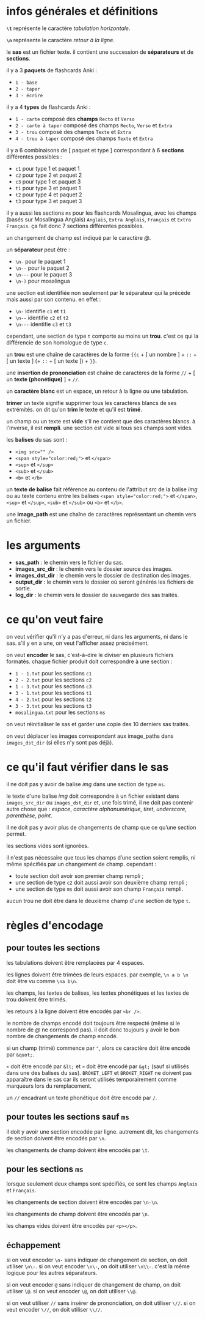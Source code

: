 # infos générales et définitions

**`\t`** représente le caractère *tabulation horizontale*.

**`\n`** représente le caractère *retour à la ligne*.

le **sas** est un fichier texte. il contient une succession de **séparateurs** et de **sections**.

il y a 3 **paquets** de flashcards Anki :
- `1 - base`
- `2 - taper`
- `3 - écrire`

il y a 4 **types** de flashcards Anki :
- `1 - carte` composé des **champs** `Recto` et `Verso`
- `2 - carte à taper` composé des champs `Recto`, `Verso` et `Extra`
- `3 - trou` composé des champs `Texte` et `Extra`
- `4 - trou à taper` composé des champs `Texte` et `Extra`

il y a 6 combinaisons de [ paquet et type ] correspondant à 6 **sections** différentes possibles :
- `c1` pour type 1 et paquet 1
- `c2` pour type 2 et paquet 2
- `c3` pour type 1 et paquet 3
- `t1` pour type 3 et paquet 1
- `t2` pour type 4 et paquet 2
- `t3` pour type 3 et paquet 3

il y a aussi les sections `ms` pour les flashcards Mosalingua, avec les champs (basés sur Mosalingua Anglais) `Anglais`, `Extra Anglais`, `Français` et `Extra Français`.
ça fait donc 7 sections différentes possibles.

un changement de champ est indiqué par le caractère *@*.

un **séparateur** peut être :
- `\n-` pour le paquet 1
- `\n--` pour le paquet 2
- `\n---` pour le paquet 3
- `\n-)` pour mosalingua

une section est identifiée non seulement par le séparateur qui la précède mais aussi par son contenu. en effet :

- `\n-` identifie `c1` et `t1`
- `\n--` identifie `c2` et `t2`
- `\n---` identifie `c3` et `t3`

cependant, une section de type `t` comporte au moins un **trou**. c'est ce qui la différencie de son homologue de type `c`.

un **trou** est une chaîne de caractères de la forme `{{c` + [ un nombre ] + `::` + [ un texte ] (+ `::` + [ un texte ]) + `}}`.

une **insertion de prononciation** est chaîne de caractères de la forme `//` + [ un **texte (phonétique)** ] + `//`.

un **caractère blanc** est un espace, un retour à la ligne ou une tabulation.

**trimer** un texte signifie supprimer tous les caractères blancs de ses extrémités. on dit qu'on **trim** le texte et qu'il est **trimé**.

un champ ou un texte est **vide** s'il ne contient que des caractères blancs. à l'inverse, il est **rempli**. une section est vide si tous ses champs sont vides.

les **balises** du sas sont :

- `<img src="" />`
- `<span style="color:red;">` et `</span>`
- `<sup>` et `</sup>`
- `<sub>` et `</sub>`
- `<b>` et `</b>`

un **texte de balise** fait référence au contenu de l'attribut *src* de la balise *img* ou au texte contenu entre les balises `<span style="color:red;">` et `</span>`, `<sup>` et `</sup>`, `<sub>` et `</sub>` ou `<b>` et `</b>`.

une **image_path** est une chaîne de caractères représentant un chemin vers un fichier.

# les arguments

- **sas_path** : le chemin vers le fichier du sas.
- **images_src_dir** : le chemin vers le dossier source des images.
- **images_dst_dir** : le chemin vers le dossier de destination des images.
- **output_dir** : le chemin vers le dossier où seront générés les fichiers de sortie.
- **log_dir** : le chemin vers le dossier de sauvegarde des sas traités.

# ce qu'on veut faire

on veut vérifier qu'il n'y a pas d'erreur, ni dans les arguments, ni dans le sas. s'il y en a une, on veut l'afficher assez précisément.

on veut **encoder** le sas, c'est-à-dire le diviser en plusieurs fichiers formatés. chaque fichier produit doit correspondre à une section :
- `1 - 1.txt` pour les sections `c1`
- `2 - 2.txt` pour les sections `c2`
- `1 - 3.txt` pour les sections `c3`
- `3 - 1.txt` pour les sections `t1`
- `4 - 2.txt` pour les sections `t2`
- `3 - 3.txt` pour les sections `t3`
- `mosalingua.txt` pour les sections `ms`

on veut réinitialiser le sas et garder une copie des 10 derniers sas traités.

on veut déplacer les images correspondant aux image_paths dans `images_dst_dir` (si elles n'y sont pas déjà).

# ce qu'il faut vérifier dans le sas

il ne doit pas y avoir de balise *img* dans une section de type `ms`.

le texte d'une balise *img* doit correspondre à un fichier existant dans `images_src_dir` ou `images_dst_dir` et, une fois trimé, il ne doit pas contenir autre chose que : *espace*, *caractère alphanumérique*, *tiret*, *underscore*, *parenthèse*, *point*.

il ne doit pas y avoir plus de changements de champ que ce qu’une section permet.

les sections vides sont ignorées.

il n'est pas nécessaire que tous les champs d’une section soient remplis, ni même spécifiés par un changement de champ. cependant :
- toute section doit avoir son premier champ rempli ;
- une section de type `c2` doit aussi avoir son deuxième champ rempli ;
- une section de type `ms` doit aussi avoir son champ `Français` rempli.

aucun trou ne doit être dans le deuxième champ d'une section de type `t`.

# règles d'encodage

## pour toutes les sections

les tabulations doivent être remplacées par 4 espaces.

les lignes doivent être trimées de leurs espaces. par exemple, `\n a b \n` doit être vu comme `\na b\n`.

les champs, les textes de balises, les textes phonétiques et les textes de trou doivent être trimés.

les retours à la ligne doivent être encodés par `<br />`.

le nombre de champs encodé doit toujours être respecté (même si le nombre de *@* ne correspond pas). il doit donc toujours y avoir le bon nombre de changements de champ encodé.

si un champ (trimé) commence par `"`, alors ce caractère doit être encodé par `&quot;`.

`<` doit être encodé par `&lt;` et `>` doit être encodé par `&gt;` (sauf si utilisés dans une des balises du sas). `BROKET_LEFT` et `BROKET_RIGHT` ne doivent pas apparaître dans le sas car ils seront utilisés temporairement comme marqueurs lors du remplacement.

un `//` encadrant un texte phonétique doit être encodé par `/`.

## pour toutes les sections sauf `ms`

il doit y avoir une section encodée par ligne. autrement dit, les changements de section doivent être encodés par `\n`.

les changements de champ doivent être encodés par `\t`.

## pour les sections `ms`

lorsque seulement deux champs sont spécifiés, ce sont les champs `Anglais` et `Français`.

les changements de section doivent être encodés par `\n-\n`.

les changements de champ doivent être encodés par `\n`.

les champs vides doivent être encodés par `<p></p>`.

## échappement

si on veut encoder `\n-` sans indiquer de changement de section, on doit utiliser `\n\-`. si on veut encoder `\n\-`, on doit utiliser `\n\\-`. c'est la même logique pour les autres séparateurs.

si on veut encoder `@` sans indiquer de changement de champ, on doit utiliser `\@`. si on veut encoder `\@`, on doit utiliser `\\@`.

si on veut utiliser `//` sans insérer de prononciation, on doit utiliser `\//`. si on veut encoder `\//`, on doit utiliser `\\//`.